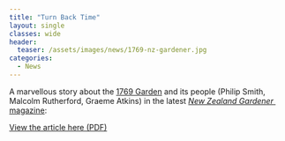```yaml
---
title: "Turn Back Time"
layout: single
classes: wide
header:
  teaser: /assets/images/news/1769-nz-gardener.jpg
categories:
  - News
---
```


A marvellous story about the [1769 Garden](/1769-garden) and its people (Philip Smith, Malcolm Rutherford, Graeme Atkins) in the latest [*New Zealand Gardener* ​magazine](https://www.facebook.com/nzgardener/):

[View the article here (PDF)](/assets/documents/1769NzGardenerArticle.pdf)

